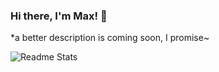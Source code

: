 ### Hi there, I'm Max! 👋

<!--
**mynameismrtime/mynameismrtime** is a ✨ _special_ ✨ repository because its `README.md` (this file) appears on your GitHub profile.

Here are some ideas to get you started:

- 🔭 I’m currently working on ...
- 🌱 I’m currently learning ...
- 👯 I’m looking to collaborate on ...
- 🤔 I’m looking for help with ...
- 💬 Ask me about ...
- 📫 How to reach me: ...
- 😄 Pronouns: ...
- ⚡ Fun fact: ...
-->

*a better description is coming soon, I promise~


![Readme Stats](https://github-readme-stats.vercel.app/api?username=mynameismax&count_private=true&show_icons=true&hide=stars&theme=buefy)
